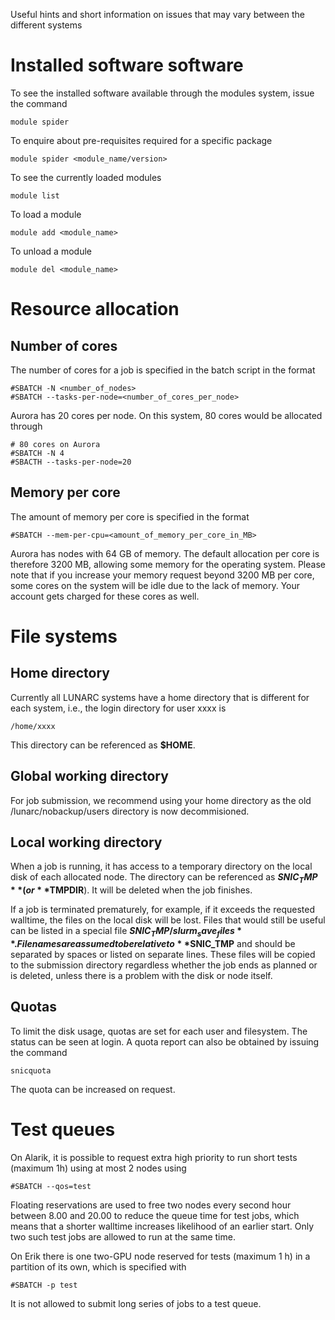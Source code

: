 Useful hints and short information on issues that may vary between the different systems

# Installed software software

To see the installed software available through the modules system, issue the command

    module spider

To enquire about pre-requisites required for a specific package

    module spider <module_name/version>

To see the currently loaded modules

    module list

To load a module

    module add <module_name>

To unload a module

    module del <module_name>

# Resource allocation

## Number of cores

The number of cores for a job is specified in the batch script in the format

    #SBATCH -N <number_of_nodes>
    #SBATCH --tasks-per-node=<number_of_cores_per_node>

Aurora has 20 cores per node. On this system, 80 cores would be allocated through

    # 80 cores on Aurora
    #SBATCH -N 4 
    #SBACTH --tasks-per-node=20

## Memory per core

The amount of memory per core is specified in the format

    #SBATCH --mem-per-cpu=<amount_of_memory_per_core_in_MB>

Aurora has nodes with 64 GB of memory. The default allocation per core is therefore 3200 MB, allowing some memory for the operating system.  Please note that if you increase your memory request beyond 3200 MB per core, some cores on the system will be idle due to the lack of memory.  Your account gets charged for these cores as well.

# File systems

## Home directory

Currently all LUNARC systems have a home directory that is different for each system, i.e., the login directory for user xxxx is

    /home/xxxx

This directory can be referenced as **$HOME**.

## Global working directory

For job submission, we recommend using your home directory as the old /lunarc/nobackup/users directory is now decommisioned.

    
## Local working directory

When a job is running, it has access to a temporary directory on the local disk of each allocated node. The directory can be referenced as **$SNIC_TMP** (or **$TMPDIR**). It will be deleted when the job finishes.

If a job is terminated prematurely, for example, if it exceeds the requested walltime, the files on the local disk will be lost. Files that would still be useful can be listed in a special file **$SNIC_TMP/slurm_save_files**. Filenames are assumed to be relative to **$SNIC_TMP** and should be separated by spaces or listed on separate lines. These files will be copied to the submission directory regardless whether the job ends as planned or is deleted, unless there is a problem with the disk or node itself.

## Quotas

To limit the disk usage, quotas are set for each user and filesystem. The status can be seen at login. A quota report can also be obtained by issuing the command

    snicquota

The quota can be increased on request.

# Test queues

On Alarik, it is possible to request extra high priority to run short tests (maximum 1h) using at most 2 nodes using

    #SBATCH --qos=test

Floating reservations are used to free two nodes every second hour between 8.00 and 20.00 to reduce the queue time for test jobs, which means that a shorter walltime increases likelihood of an earlier start. Only two such test jobs are allowed to run at the same time.

On Erik there is one two-GPU node reserved for tests (maximum 1 h) in a partition of its own, which is specified with

    #SBATCH -p test

It is not allowed to submit long series of jobs to a test queue. 

